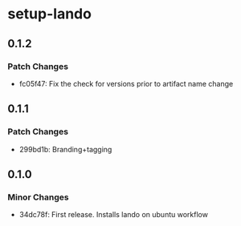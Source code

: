 # setup-lando

## 0.1.2

### Patch Changes

- fc05f47: Fix the check for versions prior to artifact name change

## 0.1.1

### Patch Changes

- 299bd1b: Branding+tagging

## 0.1.0

### Minor Changes

- 34dc78f: First release. Installs lando on ubuntu workflow
